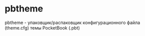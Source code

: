 # pbtheme
pbtheme - упаковщик/распаковщик конфигурационного файла (theme.cfg) темы PocketBook (.pbt)
